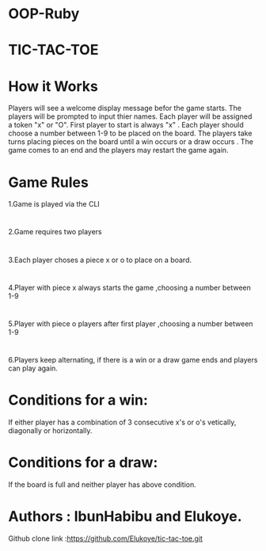 # OOP-Ruby
#
# TIC-TAC-TOE 
#
# How it Works
Players will see a welcome display message befor the game starts. The players will be prompted to input thier names. Each player will be assigned a token "x" or "O". First player to start is always "x" . Each player should choose a number between 1-9 to be placed on the board. The players take turns placing pieces on the board until a win occurs or a draw occurs . The game comes to an end and the players may restart the game again.
#
# Game Rules

1.Game is played via the CLI
#
2.Game requires two players
#
3.Each player choses a piece x or o to place on a board.
#
4.Player with piece x always starts the game ,choosing a number between 1-9
#
5.Player with piece o players after first player ,choosing a number between 1-9
#
6.Players keep alternating, if there is a win or a draw game ends and players can play again.

# Conditions for a win:
If either player has a combination of 3 consecutive x's or o's vetically, diagonally or horizontally.

# Conditions for a draw:
If the board is full and neither player has above condition.

# Authors :  IbunHabibu and Elukoye.

Github clone link :https://github.com/Elukoye/tic-tac-toe.git
